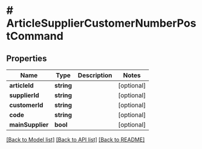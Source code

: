 # # ArticleSupplierCustomerNumberPostCommand

## Properties

Name | Type | Description | Notes
------------ | ------------- | ------------- | -------------
**articleId** | **string** |  | [optional]
**supplierId** | **string** |  | [optional]
**customerId** | **string** |  | [optional]
**code** | **string** |  | [optional]
**mainSupplier** | **bool** |  | [optional]

[[Back to Model list]](../../README.md#models) [[Back to API list]](../../README.md#endpoints) [[Back to README]](../../README.md)
